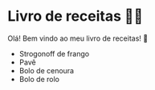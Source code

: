 # Livro de receitas :man_cook:

Olá! Bem vindo ao meu livro de receitas! :wave:

- Strogonoff de frango 
- Pavê
- Bolo de cenoura
- Bolo de rolo
